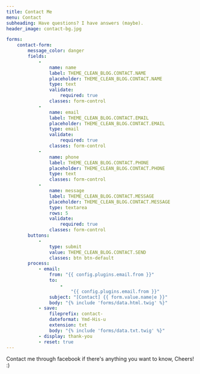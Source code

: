 ```yaml
---
title: Contact Me
menu: Contact
subheading: Have questions? I have answers (maybe).
header_image: contact-bg.jpg

forms:
    contact-form:
        message_color: danger
        fields:
            -
                name: name
                label: THEME_CLEAN_BLOG.CONTACT.NAME
                placeholder: THEME_CLEAN_BLOG.CONTACT.NAME
                type: text
                validate:
                    required: true
                classes: form-control
            -
                name: email
                label: THEME_CLEAN_BLOG.CONTACT.EMAIL
                placeholder: THEME_CLEAN_BLOG.CONTACT.EMAIL
                type: email
                validate:
                    required: true
                classes: form-control
            -
                name: phone
                label: THEME_CLEAN_BLOG.CONTACT.PHONE
                placeholder: THEME_CLEAN_BLOG.CONTACT.PHONE
                type: text
                classes: form-control
            -
                name: message
                label: THEME_CLEAN_BLOG.CONTACT.MESSAGE
                placeholder: THEME_CLEAN_BLOG.CONTACT.MESSAGE
                type: textarea
                rows: 5
                validate:
                    required: true
                classes: form-control
        buttons:
            -
                type: submit
                value: THEME_CLEAN_BLOG.CONTACT.SEND
                classes: btn btn-default
        process:
            - email:
                from: "{{ config.plugins.email.from }}"
                to:
                    -
                        "{{ config.plugins.email.from }}"
                subject: "[Contact] {{ form.value.name|e }}"
                body: "{% include 'forms/data.html.twig' %}"
            - save:
                fileprefix: contact-
                dateformat: Ymd-His-u
                extension: txt
                body: "{% include 'forms/data.txt.twig' %}"
            - display: thank-you
            - reset: true
---
```

Contact me through facebook if there's anything you want to know, Cheers! :)
